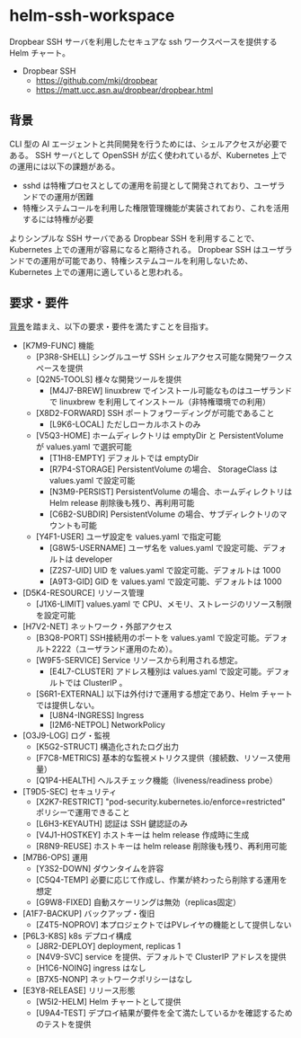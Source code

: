 # helm-ssh-workspace

Dropbear SSH サーバを利用したセキュアな ssh ワークスペースを提供する Helm チャート。

- Dropbear SSH
  - https://github.com/mkj/dropbear
  - https://matt.ucc.asn.au/dropbear/dropbear.html

## 背景

CLI 型の AI エージェントと共同開発を行うためには、シェルアクセスが必要である。
SSH サーバとして OpenSSH が広く使われているが、Kubernetes 上での運用には以下の課題がある。

- sshd は特権プロセスとしての運用を前提として開発されており、ユーザランドでの運用が困難
- 特権システムコールを利用した権限管理機能が実装されており、これを活用するには特権が必要

よりシンプルな SSH サーバである Dropbear SSH を利用することで、Kubernetes 上での運用が容易になると期待される。 Dropbear SSH はユーザランドでの運用が可能であり、特権システムコールを利用しないため、Kubernetes 上での運用に適していると思われる。

## 要求・要件

[背景](#背景)を踏まえ、以下の要求・要件を満たすことを目指す。

- <span id="K7M9-FUNC">[K7M9-FUNC]</span> 機能
  - <span id="P3R8-SHELL">[P3R8-SHELL]</span> シングルユーザ SSH シェルアクセス可能な開発ワークスペースを提供
  - <span id="Q2N5-TOOLS">[Q2N5-TOOLS]</span> 様々な開発ツールを提供
    - <span id="M4J7-BREW">[M4J7-BREW]</span> linuxbrew でインストール可能なものはユーザランドで linuxbrew を利用してインストール（非特権環境での利用）
  - <span id="X8D2-FORWARD">[X8D2-FORWARD]</span> SSH ポートフォワーディングが可能であること
    - <span id="L9K6-LOCAL">[L9K6-LOCAL]</span> ただしローカルホストのみ
  - <span id="V5Q3-HOME">[V5Q3-HOME]</span> ホームディレクトリは emptyDir と PersistentVolume が values.yaml で選択可能
    - <span id="T1H8-EMPTY">[T1H8-EMPTY]</span> デフォルトでは emptyDir
    - <span id="R7P4-STORAGE">[R7P4-STORAGE]</span> PersistentVolume の場合、 StorageClass は values.yaml で設定可能
    - <span id="N3M9-PERSIST">[N3M9-PERSIST]</span> PersistentVolume の場合、ホームディレクトリは Helm release 削除後も残り、再利用可能
    - <span id="C6B2-SUBDIR">[C6B2-SUBDIR]</span> PersistentVolume の場合、サブディレクトリのマウントも可能
  - <span id="Y4F1-USER">[Y4F1-USER]</span> ユーザ設定を values.yaml で指定可能
    - <span id="G8W5-USERNAME">[G8W5-USERNAME]</span> ユーザ名を values.yaml で設定可能、デフォルトは developer
    - <span id="Z2S7-UID">[Z2S7-UID]</span> UID を values.yaml で設定可能、デフォルトは 1000
    - <span id="A9T3-GID">[A9T3-GID]</span> GID を values.yaml で設定可能、デフォルトは 1000
- <span id="D5K4-RESOURCE">[D5K4-RESOURCE]</span> リソース管理
  - <span id="J1X6-LIMIT">[J1X6-LIMIT]</span> values.yaml で CPU、メモリ、ストレージのリソース制限を設定可能
- <span id="H7V2-NET">[H7V2-NET]</span> ネットワーク・外部アクセス
  - <span id="B3Q8-PORT">[B3Q8-PORT]</span> SSH接続用のポートを values.yaml で設定可能。デフォルト2222（ユーザランド運用のため）。
  - <span id="W9F5-SERVICE">[W9F5-SERVICE]</span> Service リソースから利用される想定。
    - <span id="E4L7-CLUSTER">[E4L7-CLUSTER]</span> アドレス種別は values.yaml で設定可能。デフォルトでは ClusterIP 。
  - <span id="S6R1-EXTERNAL">[S6R1-EXTERNAL]</span> 以下は外付けで運用する想定であり、Helm チャートでは提供しない。
    - <span id="U8N4-INGRESS">[U8N4-INGRESS]</span> Ingress
    - <span id="I2M6-NETPOL">[I2M6-NETPOL]</span> NetworkPolicy
- <span id="O3J9-LOG">[O3J9-LOG]</span> ログ・監視
  - <span id="K5G2-STRUCT">[K5G2-STRUCT]</span> 構造化されたログ出力
  - <span id="F7C8-METRICS">[F7C8-METRICS]</span> 基本的な監視メトリクス提供（接続数、リソース使用量）
  - <span id="Q1P4-HEALTH">[Q1P4-HEALTH]</span> ヘルスチェック機能（liveness/readiness probe）
- <span id="T9D5-SEC">[T9D5-SEC]</span> セキュリティ
  - <span id="X2K7-RESTRICT">[X2K7-RESTRICT]</span> "pod-security.kubernetes.io/enforce=restricted" ポリシーで運用できること
  - <span id="L6H3-KEYAUTH">[L6H3-KEYAUTH]</span> 認証は SSH 鍵認証のみ
  - <span id="V4J1-HOSTKEY">[V4J1-HOSTKEY]</span> ホストキーは helm release 作成時に生成
  - <span id="R8N9-REUSE">[R8N9-REUSE]</span> ホストキーは helm release 削除後も残り、再利用可能
- <span id="M7B6-OPS">[M7B6-OPS]</span> 運用
  - <span id="Y3S2-DOWN">[Y3S2-DOWN]</span> ダウンタイムを許容
  - <span id="C5Q4-TEMP">[C5Q4-TEMP]</span> 必要に応じて作成し、作業が終わったら削除する運用を想定
  - <span id="G9W8-FIXED">[G9W8-FIXED]</span> 自動スケーリングは無効（replicas固定）
- <span id="A1F7-BACKUP">[A1F7-BACKUP]</span> バックアップ・復旧
  - <span id="Z4T5-NOPROV">[Z4T5-NOPROV]</span> 本プロジェクトではPVレイヤの機能として提供しない
- <span id="P6L3-K8S">[P6L3-K8S]</span> k8s デプロイ構成
  - <span id="J8R2-DEPLOY">[J8R2-DEPLOY]</span> deployment, replicas 1
  - <span id="N4V9-SVC">[N4V9-SVC]</span> service を提供、デフォルトで ClusterIP アドレスを提供
  - <span id="H1C6-NOING">[H1C6-NOING]</span> ingress はなし
  - <span id="B7X5-NONP">[B7X5-NONP]</span> ネットワークポリシーはなし
- <span id="E3Y8-RELEASE">[E3Y8-RELEASE]</span> リリース形態
  - <span id="W5I2-HELM">[W5I2-HELM]</span> Helm チャートとして提供
  - <span id="U9A4-TEST">[U9A4-TEST]</span> デプロイ結果が要件を全て満たしているかを確認するためのテストを提供
